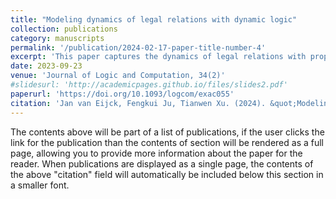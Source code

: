 ```yaml
---
title: "Modeling dynamics of legal relations with dynamic logic"
collection: publications
category: manuscripts
permalink: '/publication/2024-02-17-paper-title-number-4'
excerpt: 'This paper captures the dynamics of legal relations with propositional control and dynamic logic.'
date: 2023-09-23
venue: 'Journal of Logic and Computation, 34(2)'
#slidesurl: 'http://academicpages.github.io/files/slides2.pdf'
paperurl: 'https://doi.org/10.1093/logcom/exac055'
citation: 'Jan van Eijck, Fengkui Ju, Tianwen Xu. (2024). &quot;Modeling dynamics of legal relations with dynamic logic.&quot; <i>Journal of Logic and Computation</i>. 34(2).'
---
```


The contents above will be part of a list of publications, if the user clicks the link for the publication than the contents of section will be rendered as a full page, allowing you to provide more information about the paper for the reader. When publications are displayed as a single page, the contents of the above "citation" field will automatically be included below this section in a smaller font.
